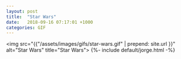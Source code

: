```yaml
---
layout: post
title:  "Star Wars"
date:   2018-09-16 07:17:01 +1000
categories: GIF
---
```


<img src="{{"/assets/images/gifs/star-wars.gif" | prepend: site.url }}" alt="Star Wars" title="Star Wars">
{%- include default/jorge.html -%}